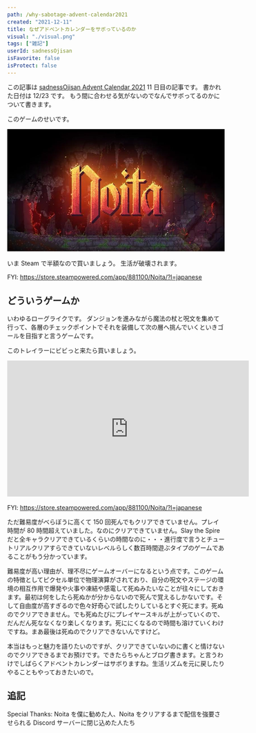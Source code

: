 ```yaml
---
path: /why-sabotage-advent-calendar2021
created: "2021-12-11"
title: なぜアドベントカレンダーをサボっているのか
visual: "./visual.png"
tags: ["雑記"]
userId: sadnessOjisan
isFavorite: false
isProtect: false
---
```


この記事は [sadnessOjisan Advent Calendar 2021](https://adventar.org/calendars/7015) 11 日目の記事です。
書かれた日付は 12/23 です。
もう間に合わせる気がないのでなんでサボってるのかについて書きます。

このゲームのせいです。

![Noita](./noita.png)

いま Steam で半額なので買いましょう。
生活が破壊されます。

FYI: https://store.steampowered.com/app/881100/Noita/?l=japanese

## どういうゲームか

いわゆるローグライクです。
ダンジョンを進みながら魔法の杖と呪文を集めて行って、各層のチェックポイントでそれを装備して次の層へ挑んでいくといきゴールを目指すと言うゲームです。

このトレイラーにビビっと来たら買いましょう。

<iframe width="560" height="315" src="https://www.youtube.com/embed/0cDkmQ0F0Jw" title="YouTube video player" frameborder="0" allow="accelerometer; autoplay; clipboard-write; encrypted-media; gyroscope; picture-in-picture" allowfullscreen></iframe>

FYI: https://store.steampowered.com/app/881100/Noita/?l=japanese

ただ難易度がべらぼうに高くて 150 回死んでもクリアできていません。プレイ時間が 80 時間超えていました。なのにクリアできていません。Slay the Spire だと全キャラクリアできているくらいの時間なのに・・・進行度で言うとチュートリアルクリアすらできていないレベルらしく数百時間遊ぶタイプのゲームであることがもう分かっています。

難易度が高い理由が、理不尽にゲームオーバーになるという点です。このゲームの特徴としてピクセル単位で物理演算がされており、自分の呪文やステージの環境の相互作用で爆発や火事や凍結や感電して死ぬみたいなことが往々にしておきます。最初は何をしたら死ぬかが分からないので死んで覚えるしかないです。そして自由度が高すぎるので色々好奇心で試したりしているとすぐ死にます。死ぬのでクリアできません。でも死ぬたびにプレイヤースキルが上がっていくので、だんだん死ななくなり楽しくなります。死ににくなるので時間も溶けていくわけですね。まあ最後は死ぬのでクリアできないんですけど。

本当はもっと魅力を語りたいのですが、クリアできていないのに書くと情けないのでクリアできるまでお預けです。できたらちゃんとブログ書きます。と言うわけでしばらくアドベントカレンダーはサボりますね。生活リズムを元に戻したりやることもやっておきたいので。

## 追記

Special Thanks: Noita を僕に勧めた人、Noita をクリアするまで配信を強要させられる Discord サーバーに閉じ込めた人たち
